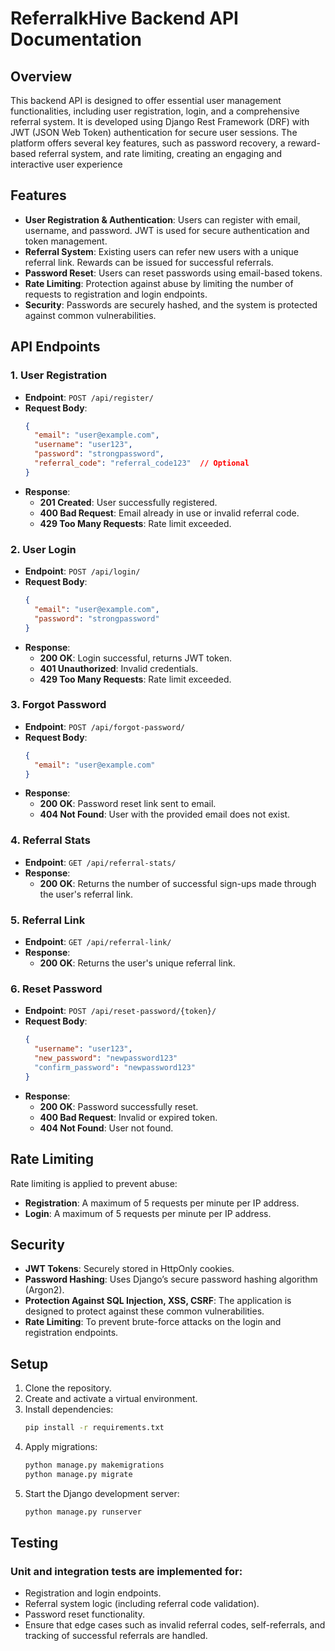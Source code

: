 # ReferralkHive Backend API Documentation

## Overview

This backend API is designed to offer essential user management functionalities, including user registration, login, and a comprehensive referral system. It is developed using Django Rest Framework (DRF) with JWT (JSON Web Token) authentication for secure user sessions. The platform offers several key features, such as password recovery, a reward-based referral system, and rate limiting, creating an engaging and interactive user experience

## Features

- **User Registration & Authentication**: Users can register with email, username, and password. JWT is used for secure authentication and token management.
- **Referral System**: Existing users can refer new users with a unique referral link. Rewards can be issued for successful referrals.
- **Password Reset**: Users can reset passwords using email-based tokens.
- **Rate Limiting**: Protection against abuse by limiting the number of requests to registration and login endpoints.
- **Security**: Passwords are securely hashed, and the system is protected against common vulnerabilities.

## API Endpoints

### 1. **User Registration**
- **Endpoint**: `POST /api/register/`
- **Request Body**:
    ```json
    {
      "email": "user@example.com",
      "username": "user123",
      "password": "strongpassword",
      "referral_code": "referral_code123"  // Optional
    }
    ```
- **Response**:
    - **201 Created**: User successfully registered.
    - **400 Bad Request**: Email already in use or invalid referral code.
    - **429 Too Many Requests**: Rate limit exceeded.

### 2. **User Login**
- **Endpoint**: `POST /api/login/`
- **Request Body**:
    ```json
    {
      "email": "user@example.com",
      "password": "strongpassword"
    }
    ```
- **Response**:
    - **200 OK**: Login successful, returns JWT token.
    - **401 Unauthorized**: Invalid credentials.
    - **429 Too Many Requests**: Rate limit exceeded.

### 3. **Forgot Password**
- **Endpoint**: `POST /api/forgot-password/`
- **Request Body**:
    ```json
    {
      "email": "user@example.com"
    }
    ```
- **Response**:
    - **200 OK**: Password reset link sent to email.
    - **404 Not Found**: User with the provided email does not exist.

### 4. **Referral Stats**
- **Endpoint**: `GET /api/referral-stats/`
- **Response**:
    - **200 OK**: Returns the number of successful sign-ups made through the user's referral link.

### 5. **Referral Link**
- **Endpoint**: `GET /api/referral-link/`
- **Response**:
    - **200 OK**: Returns the user's unique referral link.

### 6. **Reset Password**
- **Endpoint**: `POST /api/reset-password/{token}/`
- **Request Body**:
    ```json
    {
      "username": "user123",
      "new_password": "newpassword123"
      "confirm_password": "newpassword123"
    }
    ```
- **Response**:
    - **200 OK**: Password successfully reset.
    - **400 Bad Request**: Invalid or expired token.
    - **404 Not Found**: User not found.


## Rate Limiting

Rate limiting is applied to prevent abuse:
- **Registration**: A maximum of 5 requests per minute per IP address.
- **Login**: A maximum of 5 requests per minute per IP address.

## Security

- **JWT Tokens**: Securely stored in HttpOnly cookies.
- **Password Hashing**: Uses Django’s secure password hashing algorithm (Argon2).
- **Protection Against SQL Injection, XSS, CSRF**: The application is designed to protect against these common vulnerabilities.
- **Rate Limiting**: To prevent brute-force attacks on the login and registration endpoints.

## Setup

1. Clone the repository.
2. Create and activate a virtual environment.
3. Install dependencies:
   ```bash
   pip install -r requirements.txt
   ```
4. Apply migrations:
   ```bash
   python manage.py makemigrations
   python manage.py migrate
   ```
5. Start the Django development server:
      ```bash
   python manage.py runserver
   ```


## Testing
### Unit and integration tests are implemented for:

- Registration and login endpoints.
- Referral system logic (including referral code validation).
- Password reset functionality.
- Ensure that edge cases such as invalid referral codes, self-referrals, and tracking of successful referrals are handled.


